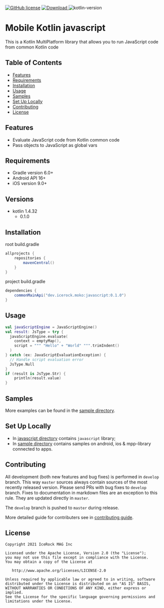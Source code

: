 [![GitHub license](https://img.shields.io/badge/license-Apache%20License%202.0-blue.svg?style=flat)](http://www.apache.org/licenses/LICENSE-2.0) [![Download](https://img.shields.io/maven-central/v/dev.icerock.moko/javascript) ](https://repo1.maven.org/maven2/dev/icerock/moko/javascript/) ![kotlin-version](https://img.shields.io/badge/kotlin-1.4.32-orange)

# Mobile Kotlin javascript
This is a Kotlin MultiPlatform library that allows you to run JavaScript code from common Kotlin code

## Table of Contents
- [Features](#features)
- [Requirements](#requirements)
- [Installation](#installation)
- [Usage](#usage)
- [Samples](#samples)
- [Set Up Locally](#set-up-locally)
- [Contributing](#contributing)
- [License](#license)

## Features
- Evaluate JavaScript code from Kotlin common code
- Pass objects to JavaScript as global vars

## Requirements
- Gradle version 6.0+
- Android API 16+
- iOS version 9.0+

## Versions
- kotlin 1.4.32
  - 0.1.0

## Installation
root build.gradle  
```groovy
allprojects {
    repositories {
        mavenCentral()
    }
}
```

project build.gradle
```groovy
dependencies {
    commonMainApi("dev.icerock.moko:javascript:0.1.0")
}
```

## Usage
```kotlin
val javaScriptEngine = JavaScriptEngine()
val result: JsType = try {
  javaScriptEngine.evaluate(
    context = emptyMap(),
    script = """ "Hello" + "World" """.trimIndent()
  )
} catch (ex: JavaScriptEvaluationException) {
  // Handle script evaluation error
  JsType.Null
}
if (result is JsType.Str) {
    println(result.value)
}
```

## Samples
More examples can be found in the [sample directory](sample).

## Set Up Locally 
- In [javascript directory](javascript) contains `javascript` library;
- In [sample directory](sample) contains samples on android, ios & mpp-library connected to apps.

## Contributing
All development (both new features and bug fixes) is performed in `develop` branch. This way `master` sources always contain sources of the most recently released version. Please send PRs with bug fixes to `develop` branch. Fixes to documentation in markdown files are an exception to this rule. They are updated directly in `master`.

The `develop` branch is pushed to `master` during release.

More detailed guide for contributers see in [contributing guide](CONTRIBUTING.md).

## License
        
    Copyright 2021 IceRock MAG Inc
    
    Licensed under the Apache License, Version 2.0 (the "License");
    you may not use this file except in compliance with the License.
    You may obtain a copy of the License at
    
       http://www.apache.org/licenses/LICENSE-2.0
    
    Unless required by applicable law or agreed to in writing, software
    distributed under the License is distributed on an "AS IS" BASIS,
    WITHOUT WARRANTIES OR CONDITIONS OF ANY KIND, either express or implied.
    See the License for the specific language governing permissions and
    limitations under the License.
